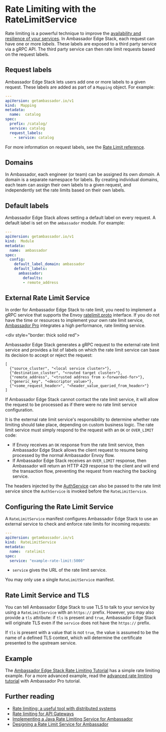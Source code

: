# Rate Limiting with the RateLimitService

Rate limiting is a powerful technique to improve the [availability and resilience of your services](https://blog.getambassador.io/rate-limiting-a-useful-tool-with-distributed-systems-6be2b1a4f5f4). In Ambassador Edge Stack, each request can have one or more *labels*. These labels are exposed to a third party service via a gRPC API. The third party service can then rate limit requests based on the request labels.

## Request labels

Ambassador Edge Stack lets users add one or more labels to a given request. These labels are added as part of a `Mapping` object. For example:

```yaml
---
apiVersion: getambassador.io/v1
kind:  Mapping
metadata:
  name:  catalog
spec:
  prefix: /catalog/
  service: catalog
  request_labels:
    - service: catalog
```

For more information on request labels, see the [Rate Limit reference](/reference/rate-limits).

## Domains

In Ambassador, each engineer (or team) can be assigned its own *domain*. A domain is a separate namespace for labels. By creating individual domains, each team can assign their own labels to a given request, and independently set the rate limits based on their own labels.

## Default labels

Ambassador Edge Stack allows setting a default label on every request. A default label is set on the `ambassador` module. For example:

```yaml
---
apiVersion: getambassador.io/v1
kind:  Module
metadata:
  name:  ambassador
spec:
  config:
    default_label_domain: ambassador
    default_labels:
      ambassador:
        defaults:
        - remote_address
```

## External Rate Limit Service

In order for Ambassador Edge Stack to rate limit, you need to implement a gRPC service that supports the Envoy [ratelimit.proto](https://github.com/datawire/ambassador/blob/master/ambassador/common/ratelimit/ratelimit.proto) interface. If you do not have the time or resources to implement your own rate limit service, [Ambassador Pro](/pro) integrates a high performance, rate limiting service.

<div style="border: thick solid red"> </div>


Ambassador Edge Stack generates a gRPC request to the external rate limit service and provides a list of labels on which the rate limit service can base its decision to accept or reject the request:

```
[
  {"source_cluster", "<local service cluster>"},
  {"destination_cluster", "<routed target cluster>"},
  {"remote_address", "<trusted address from x-forwarded-for>"},
  {"generic_key", "<descriptor_value>"},
  {"<some_request_header>", "<header_value_queried_from_header>"}
]
```

If Ambassador Edge Stack cannot contact the rate limit service, it will allow the request to be processed as if there were no rate limit service configuration.

It is the external rate limit service's responsibility to determine whether rate limiting should take place, depending on custom business logic. The rate limit service must simply respond to the request with an `OK` or `OVER_LIMIT` code:

* If Envoy receives an `OK` response from the rate limit service, then Ambassador Edge Stack allows the client request to resume being processed by the normal Ambassador Envoy flow.
* If Ambassador Edge Stack receives an `OVER_LIMIT` response, then Ambassador will return an HTTP 429 response to the client and will end the transaction flow, preventing the request from reaching the backing service.

The headers injected by the [AuthService](/reference/services/auth-service) can also be passed to the rate limit service since the `AuthService` is invoked before the `RateLimitService`.

## Configuring the Rate Limit Service

A `RateLimitService` manifest configures Ambassador Edge Stack to use an external service to check and enforce rate limits for incoming requests:

```yaml
---
apiVersion: getambassador.io/v1
kind:  RateLimitService
metadata:
  name:  ratelimit
spec:
  service: "example-rate-limit:5000"
```

- `service` gives the URL of the rate limit service.

You may only use a single `RateLimitService` manifest.

## Rate Limit Service and TLS

You can tell Ambassador Edge Stack to use TLS to talk to your service by using a `RateLimitService` with an `https://` prefix. However, you may also provide a `tls` attribute: if `tls` is present and `true`, Ambassador Edge Stack will originate TLS even if the `service` does not have the `https://` prefix.

If `tls` is present with a value that is not `true`, the value is assumed to be the name of a defined TLS context, which will determine the certificate presented to the upstream service.

## Example

The [Ambassador Edge Stack Rate Limiting Tutorial](/user-guide/rate-limiting-tutorial) has a simple rate limiting example. For a more advanced example, read the [advanced rate limiting tutorial](/user-guide/advanced-rate-limiting) with Ambassador Pro tutorial.

## Further reading

* [Rate limiting: a useful tool with distributed systems](https://blog.getambassador.io/rate-limiting-a-useful-tool-with-distributed-systems-6be2b1a4f5f4)
* [Rate limiting for API Gateways](https://blog.getambassador.io/rate-limiting-for-api-gateways-892310a2da02)
* [Implementing a Java Rate Limiting Service for Ambassador](https://blog.getambassador.io/implementing-a-java-rate-limiting-service-for-the-ambassador-api-gateway-e09d542455da)
* [Designing a Rate Limit Service for Ambassador](https://blog.getambassador.io/designing-a-rate-limiting-service-for-ambassador-f460e9fabedb)
